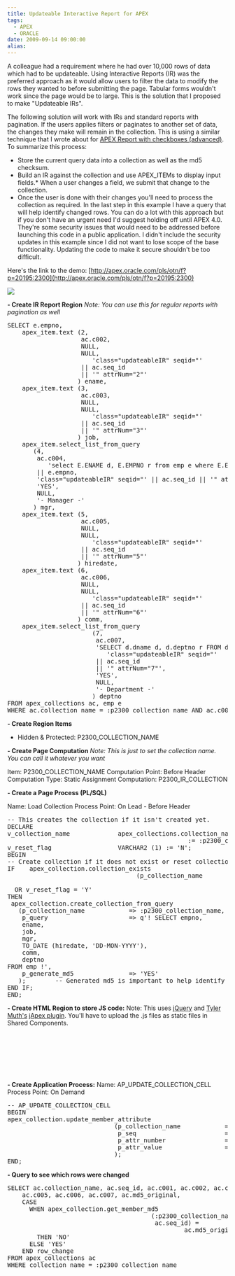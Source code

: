 ```yaml
---
title: Updateable Interactive Report for APEX
tags:
  - APEX
  - ORACLE
date: 2009-09-14 09:00:00
alias:
---
```


A colleague had a requirement where he had over 10,000 rows of data which had to be updateable. Using Interactive Reports (IR) was the preferred approach as it would allow users to filter the data to modify the rows they wanted to before submitting the page. Tabular forms wouldn't work since the page would be to large. This is the solution that I proposed to make "Updateable IRs".

The following solution will work with IRs and standard reports with pagination. If the users applies filters or paginates to another set of data, the changes they make will remain in the collection. This is using a similar technique that I wrote about for [APEX Report with checkboxes (advanced)](http://apex-smb.blogspot.com/2009/01/apex-report-with-checkboxes-advanced.html). To summarize this process:

*   Store the current query data into a collection as well as the md5 checksum.
*   Build an IR against the collection and use APEX_ITEMs to display input fields.*   When a user changes a field, we submit that change to the collection.
*   Once the user is done with their changes you'll need to process the collection as required. In the last step in this example I have a query that will help identify changed rows.
You can do a lot with this approach but if you don't have an urgent need I'd suggest holding off until APEX 4.0\. They're some security issues that would need to be addressed before launching this code in a public application. I didn't include the security updates in this example since I did not want to lose scope of the base functionality. Updating the code to make it secure shouldn't be too difficult.

Here's the link to the demo: [http://apex.oracle.com/pls/otn/f?p=20195:2300](http://apex.oracle.com/pls/otn/f?p=20195:2300)

[![](http://1.bp.blogspot.com/_33EF80fk9sM/SqxaSe21azI/AAAAAAAADqU/xsH4IhHxhwg/s400/updateable_ir.jpg)](http://1.bp.blogspot.com/_33EF80fk9sM/SqxaSe21azI/AAAAAAAADqU/xsH4IhHxhwg/s1600-h/updateable_ir.jpg)

<span style="font-weight: bold;">- Create IR Report Region</span>
<span style="font-style: italic;">Note: You can use this for regular reports with pagination as well</span>
<pre class="brush: sql">
SELECT e.empno,
    apex_item.text (2,
                    ac.c002,
                    NULL,
                    NULL,
                       'class="updateableIR" seqid="'
                    || ac.seq_id
                    || '" attrNum="2"'
                   ) ename,
    apex_item.text (3,
                    ac.c003,
                    NULL,
                    NULL,
                       'class="updateableIR" seqid="'
                    || ac.seq_id
                    || '" attrNum="3"'
                   ) job,
    apex_item.select_list_from_query
       (4,
        ac.c004,
           'select E.ENAME d, E.EMPNO r from emp e where E.EMPNO != '
        || e.empno,
        'class="updateableIR" seqid="' || ac.seq_id || '" attrNum="4"',
        'YES',
        NULL,
        '- Manager -'
       ) mgr,
    apex_item.text (5,
                    ac.c005,
                    NULL,
                    NULL,
                       'class="updateableIR" seqid="'
                    || ac.seq_id
                    || '" attrNum="5"'
                   ) hiredate,
    apex_item.text (6,
                    ac.c006,
                    NULL,
                    NULL,
                       'class="updateableIR" seqid="'
                    || ac.seq_id
                    || '" attrNum="6"'
                   ) comm,
    apex_item.select_list_from_query
                       (7,
                        ac.c007,
                        'SELECT d.dname d, d.deptno r FROM dept d',
                           'class="updateableIR" seqid="'
                        || ac.seq_id
                        || '" attrNum="7"',
                        'YES',
                        NULL,
                        '- Department -'
                       ) deptno
FROM apex_collections ac, emp e
WHERE ac.collection_name = :p2300_collection_name AND ac.c001 = e.empno
</pre>

<span style="font-weight: bold;">- Create Region Items</span>
- Hidden &amp; Protected: P2300_COLLECTION_NAME

<span style="font-weight: bold;">- Create Page Computation</span>
<span style="font-style: italic;">Note: This is just to set the collection name. You can call it whatever you want</span>

Item: P2300_COLLECTION_NAME
Computation Point: Before Header
Computation Type: Static Assignment
Computation: P2300_IR_COLLECTION

<span style="font-weight: bold;">- Create a Page Process  (PL/SQL)</span>

Name: Load Collection
Process Point: On Lead - Before Header
<pre class="brush: sql">
-- This creates the collection if it isn't created yet.
DECLARE
v_collection_name             apex_collections.collection_name%TYPE
                                                 := :p2300_collection_name;
v_reset_flag                  VARCHAR2 (1) := 'N';
BEGIN
-- Create collection if it does not exist or reset collection required
IF    apex_collection.collection_exists
                                   (p_collection_name            => v_collection_name) =
                                                                     FALSE
  OR v_reset_flag = 'Y'
THEN
 apex_collection.create_collection_from_query
   (p_collection_name            => :p2300_collection_name,
    p_query                      => q'! SELECT empno,
    ename,
    job,
    mgr,
    TO_DATE (hiredate, 'DD-MON-YYYY'),
    comm,
    deptno
FROM emp !',
    p_generate_md5               => 'YES'
   );        -- Generated md5 is important to help identify changed columns
END IF;
END;
</pre>

<span style="font-weight: bold;">- Create HTML Region to store JS code:</span>
Note: This uses [jQuery](http://jquery.com/) and [Tyler Muth's](http://tylermuth.wordpress.com) [jApex plugin](http://tylermuth.wordpress.com/2009/08/19/japex-a-jquery-plugin-for-apex/). You'll have to upload the .js files as static files in Shared Components.

<pre class="brush: html">
<script src="#APP_IMAGES#jquery-1.3.2.min.js" type="text/javascript"></script>
<script src="#APP_IMAGES#jquery.jApex.0.9.2.js" type="text/javascript"></script>

<script type="text/javascript">
/** 
 * Updates a cell in a collection
 * @author Martin Giffy D'Souza. http://apex-smb.blogspot.com
 * @param pThis input item that was changed
 *  Must contain the following attributes:
 *  - seqid Seq ID from collection
 *  - attrnum Attribute number (column number)
 * @param pOptions Options
 *  - appProcess: Application process to call
 *  - collectionName: Collection to update
 *  - successFn: Function to execute once completed
 */
function updateCollectionCell(pThis, pOptions){
  var vDefaults = {
    appProcess: 'AP_UPDATE_COLLECTION_CELL',
    collectionName: '',
    successFn: function(){}
  };
  pOptions = jQuery.extend({}, vDefaults, pOptions);  

  // Check that collection name is present
  if (pOptions.collectionName == ''){
    alert('Missing Collection Name');
    return;
  }

  jQuery.jApex.ajax({
    appProcess: pOptions.appProcess,
    success: pOptions.successFn,
    x01: pOptions.collectionName,
    x02: $(pThis).attr('seqid'), //Seq ID
    x03: $(pThis).attr('attrnum'), //Attribute Number (i.e. column number)
    x04: $(pThis).val() // New Value
  });

  return;
}// updateCollectionCell

//Set all updateableIR columns onChange events
$('.updateableIR').live('change',function(){
  updateCollectionCell(this, {
    collectionName: $v('P2300_COLLECTION_NAME'),
    successFn: function(){}
    });
});
</script>
</pre>

<span style="font-weight: bold;">- Create Application Process:</span>
Name: AP_UPDATE_COLLECTION_CELL
Process Point: On Demand

<pre class="brush: sql">
-- AP_UPDATE_COLLECTION_CELL
BEGIN
apex_collection.update_member_attribute
                             (p_collection_name            => apex_application.g_x01,
                              p_seq                        => apex_application.g_x02,
                              p_attr_number                => apex_application.g_x03,
                              p_attr_value                 => apex_application.g_x04
                             );
END;
</pre>

<span style="font-weight: bold;">- Query to see which rows were changed</span>
<pre class="brush: sql">
SELECT ac.collection_name, ac.seq_id, ac.c001, ac.c002, ac.c003, ac.c004,
    ac.c005, ac.c006, ac.c007, ac.md5_original,
    CASE
      WHEN apex_collection.get_member_md5
                                       (:p2300_collection_name,
                                        ac.seq_id) =
                                                ac.md5_original
        THEN 'NO'
      ELSE 'YES'
    END row_change
FROM apex_collections ac
WHERE collection_name = :p2300_collection_name
</pre>